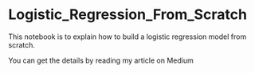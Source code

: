# Logistic_Regression_From_Scratch

This notebook is to explain how to build a logistic regression model from scratch. 

You can get the details by reading my article on Medium

